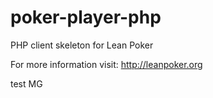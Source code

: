 poker-player-php
================

PHP client skeleton for Lean Poker

For more information visit: http://leanpoker.org

test MG